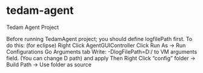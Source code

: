 # tedam-agent
Tedam Agent Project

Before running TedamAgent project; you should define logfilePath first. 
To do this: (for eclipse)
	  Right Click AgentGUIController
	  Click Run As -> Run Configurations
	  Go Arguments tab
	  Write: -DlogFilePath=D:/ to VM arguments field. (You can change D path) and apply
Then Right Click “config” folder -> Build Path -> Use folder as source
